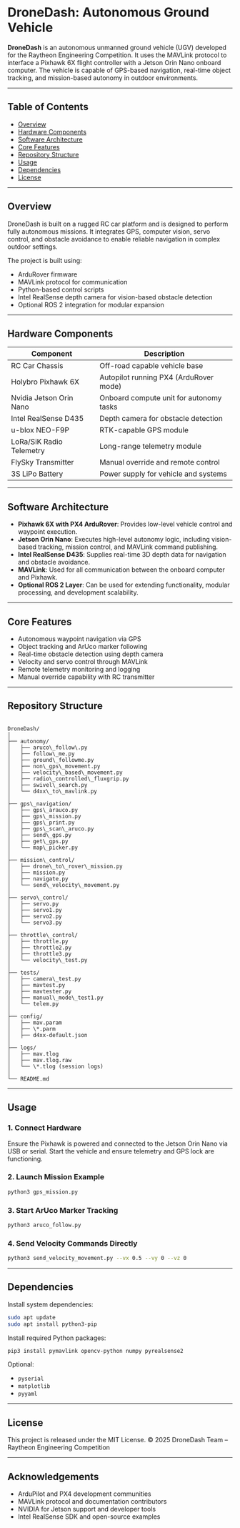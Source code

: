 
# DroneDash: Autonomous Ground Vehicle

**DroneDash** is an autonomous unmanned ground vehicle (UGV) developed for the Raytheon Engineering Competition. It uses the MAVLink protocol to interface a Pixhawk 6X flight controller with a Jetson Orin Nano onboard computer. The vehicle is capable of GPS-based navigation, real-time object tracking, and mission-based autonomy in outdoor environments.

---

## Table of Contents

- [Overview](#overview)
- [Hardware Components](#hardware-components)
- [Software Architecture](#software-architecture)
- [Core Features](#core-features)
- [Repository Structure](#repository-structure)
- [Usage](#usage)
- [Dependencies](#dependencies)
- [License](#license)

---

## Overview

DroneDash is built on a rugged RC car platform and is designed to perform fully autonomous missions. It integrates GPS, computer vision, servo control, and obstacle avoidance to enable reliable navigation in complex outdoor settings.

The project is built using:
- ArduRover firmware
- MAVLink protocol for communication
- Python-based control scripts
- Intel RealSense depth camera for vision-based obstacle detection
- Optional ROS 2 integration for modular expansion

---

## Hardware Components

| Component               | Description                                 |
|------------------------|---------------------------------------------|
| RC Car Chassis         | Off-road capable vehicle base               |
| Holybro Pixhawk 6X             | Autopilot running PX4 (ArduRover mode)      |
| Nvidia Jetson Orin Nano       | Onboard compute unit for autonomy tasks     |
| Intel RealSense D435   | Depth camera for obstacle detection         |
| u-blox NEO-F9P         | RTK-capable GPS module                      |
| LoRa/SiK Radio Telemetry    | Long-range telemetry module                 |
| FlySky Transmitter     | Manual override and remote control          |
| 3S LiPo Battery        | Power supply for vehicle and systems        |

---

## Software Architecture

- **Pixhawk 6X with PX4 ArduRover**: Provides low-level vehicle control and waypoint execution.
- **Jetson Orin Nano**: Executes high-level autonomy logic, including vision-based tracking, mission control, and MAVLink command publishing.
- **Intel RealSense D435**: Supplies real-time 3D depth data for navigation and obstacle avoidance.
- **MAVLink**: Used for all communication between the onboard computer and Pixhawk.
- **Optional ROS 2 Layer**: Can be used for extending functionality, modular processing, and development scalability.

---

## Core Features

- Autonomous waypoint navigation via GPS
- Object tracking and ArUco marker following
- Real-time obstacle detection using depth camera
- Velocity and servo control through MAVLink
- Remote telemetry monitoring and logging
- Manual override capability with RC transmitter

---

## Repository Structure

```

DroneDash/
│
├── autonomy/
│   ├── aruco\_follow\.py
│   ├── follow\_me.py
│   ├── ground\_followme.py
│   ├── non\_gps\_movement.py
│   ├── velocity\_based\_movement.py
│   ├── radio\_controlled\_fluxgrip.py
│   ├── swivel\_search.py
│   └── d4xx\_to\_mavlink.py
│
├── gps\_navigation/
│   ├── gps\_arauco.py
│   ├── gps\_mission.py
│   ├── gps\_print.py
│   ├── gps\_scan\_aruco.py
│   ├── send\_gps.py
│   ├── get\_gps.py
│   └── map\_picker.py
│
├── mission\_control/
│   ├── drone\_to\_rover\_mission.py
│   ├── mission.py
│   ├── navigate.py
│   └── send\_velocity\_movement.py
│
├── servo\_control/
│   ├── servo.py
│   ├── servo1.py
│   ├── servo2.py
│   └── servo3.py
│
├── throttle\_control/
│   ├── throttle.py
│   ├── throttle2.py
│   ├── throttle3.py
│   └── velocity\_test.py
│
├── tests/
│   ├── camera\_test.py
│   ├── mavtest.py
│   ├── mavtester.py
│   ├── manual\_mode\_test1.py
│   └── telem.py
│
├── config/
│   ├── mav.param
│   ├── \*.parm
│   ├── d4xx-default.json
│
├── logs/
│   ├── mav.tlog
│   ├── mav.tlog.raw
│   └── \*.tlog (session logs)
│
└── README.md

````

---

## Usage

### 1. Connect Hardware
Ensure the Pixhawk is powered and connected to the Jetson Orin Nano via USB or serial. Start the vehicle and ensure telemetry and GPS lock are functioning.

### 2. Launch Mission Example
```bash
python3 gps_mission.py
````

### 3. Start ArUco Marker Tracking

```bash
python3 aruco_follow.py
```

### 4. Send Velocity Commands Directly

```bash
python3 send_velocity_movement.py --vx 0.5 --vy 0 --vz 0
```

---

## Dependencies

Install system dependencies:

```bash
sudo apt update
sudo apt install python3-pip
```

Install required Python packages:

```bash
pip3 install pymavlink opencv-python numpy pyrealsense2
```

Optional:

* `pyserial`
* `matplotlib`
* `pyyaml`

---

## License

This project is released under the MIT License.
© 2025 DroneDash Team – Raytheon Engineering Competition

---

## Acknowledgements

* ArduPilot and PX4 development communities
* MAVLink protocol and documentation contributors
* NVIDIA for Jetson support and developer tools
* Intel RealSense SDK and open-source examples

```

